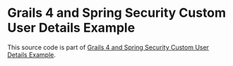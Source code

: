 # Grails 4 and Spring Security Custom User Details Example

This source code is part of [Grails 4 and Spring Security Custom User Details Example](https://www.djamware.com/post/5ef41459a3120f3df580ec52/grails-4-and-spring-security-custom-user-details-example).
